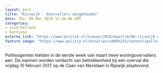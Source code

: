 ```yaml
---
layout: post
title: "Rijswijk - Overvallers aangehouden"
date: Thu, 08 Mar 2018 12:36:00 GMT
categories: 
- zuid-holland 
- bernisse 
externe_link: "https://www.politie.nl/nieuws/2018/maart/8/06-rijswijk-overvallers-aangehouden.html"
feature_image: "https://www.politie.nl/binaries/w400h225/content/gallery/politie/stockfotos/algemeen/nw-operationeel-uniform-3.jpg"
---
```


Politieagenten hielden in de eerste week van maart twee woningovervallers aan. De mannen worden verdacht van betrokkenheid bij een overval die vrijdag 10 februari 2017 op de Caan van Necklaan in Rijswijk plaatsvond.
